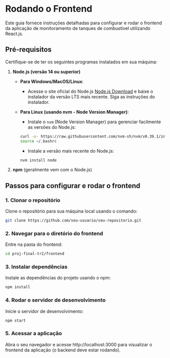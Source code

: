 # Rodando o Frontend

Este guia fornece instruções detalhadas para configurar e rodar o frontend da aplicação de monitoramento de tanques de combustível utilizando React.js.

## Pré-requisitos

Certifique-se de ter os seguintes programas instalados em sua máquina:

1. **Node.js (versão 14 ou superior)**
   - **Para Windows/MacOS/Linux**:
     - Acesse o site oficial do Node.js [Node.js Download](https://nodejs.org/) e baixe o instalador da versão LTS mais recente. Siga as instruções do instalador.

   - **Para Linux (usando nvm - Node Version Manager)**:
     - Instale o `nvm` (Node Version Manager) para gerenciar facilmente as versões do Node.js:
     
     ```bash
     curl -o- https://raw.githubusercontent.com/nvm-sh/nvm/v0.39.1/install.sh | bash
     source ~/.bashrc
     ```
     
     - Instale a versão mais recente do Node.js:
     
     ```bash
     nvm install node
     ```

2. **npm** (geralmente vem com o Node.js)

## Passos para configurar e rodar o frontend

### 1. Clonar o repositório

Clone o repositório para sua máquina local usando o comando:

```bash
git clone https://github.com/seu-usuario/seu-repositorio.git
```

### 2. Navegar para o diretório do frontend

Entre na pasta do frontend:

```bash
cd proj-final-tr2/frontend
```

### 3. Instalar dependências

Instale as dependências do projeto usando o npm:

```bash
npm install
```

### 4. Rodar o servidor de desenvolvimento

Inicie o servidor de desenvolvimento:

```bash
npm start
```

### 5. Acessar a aplicação

Abra o seu navegador e acesse http://localhost:3000 para visualizar o frontend da aplicação (o backend deve estar rodando).